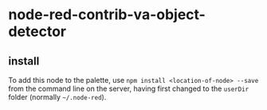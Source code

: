 # node-red-contrib-va-object-detector

## install
To add this node to the palette, use `npm install <location-of-node> --save` from the command line on the server, having first changed to the `userDir` folder (normally `~/.node-red`).

